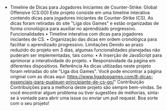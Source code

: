  - Timeline de Dicas para Jogadores Iniciantes de Counter-Strike: Global Offensive (CS:GO)
Este projeto consiste em uma timeline interativa contendo dicas para jogadores iniciantes de Counter-Strike (CS). As dicas foram retiradas do site "Liga dos Games" e estão organizadas de forma cronológica para auxiliar no aprendizado progressivo.
Funcionalidades
•	Timeline interativa com dicas para jogadores iniciantes de CS.
•	Organização das dicas em ordem cronológica para facilitar o aprendizado progressivo.
Limitações
Devido ao prazo reduzido do projeto em 3 dias, algumas funcionalidades planejadas não puderam ser implementadas, tais como:
•	A inserção de JavaScript para aprimorar a interatividade do projeto.
•	Responsividade da página em diferentes dispositivos.
Referência
As dicas utilizadas neste projeto foram retiradas do site "Liga dos Games". Você pode encontrar a página original com as dicas aqui: 
https://www.ligadosgames.com/8-dicas-essenciais-para-qualquer-principiante-de-cs-go/"
Contribuição
Contribuições para a melhoria deste projeto são sempre bem-vindas. Se você encontrar algum problema ou tiver sugestões de melhorias, sinta-se à vontade para abrir uma issue ou enviar um pull request. Boa sorte com o seu projeto!
